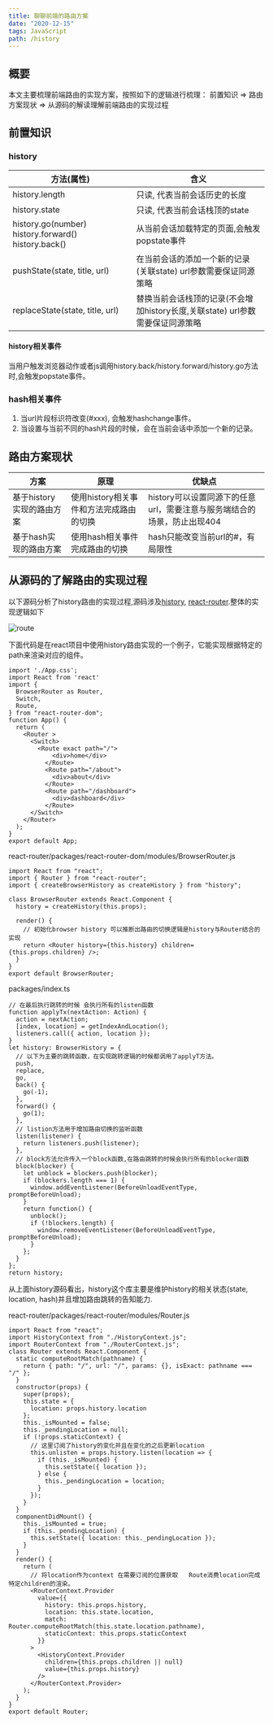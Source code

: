 ```yaml
---
title: 聊聊前端的路由方案
date: "2020-12-15" 
tags: JavaScript
path: /history
---
```


## 概要
本文主要梳理前端路由的实现方案，按照如下的逻辑进行梳理：
前置知识 => 路由方案现状 => 从源码的解读理解前端路由的实现过程

## 前置知识
### history
| 方法(属性) | 含义 |
| ------ | ------ | 
| history.length | 只读, 代表当前会话历史的长度  | 
| history.state | 只读, 代表当前会话栈顶的state |  
| history.go(number) history.forward() history.back()  | 从当前会话加载特定的页面,会触发popstate事件   | 
| pushState(state, title, url) |   在当前会话的添加一个新的记录(关联state) url参数需要保证同源策略    |
| replaceState(state, title, url) | 替换当前会话栈顶的记录(不会增加history长度,关联state) url参数需要保证同源策略    |

#### history相关事件
当用户触发浏览器动作或者js调用history.back/history.forward/history.go方法时,会触发popstate事件。

### hash相关事件
1. 当url片段标识符改变(#xxx), 会触发hashchange事件。
2. 当设置与当前不同的hash片段的时候，会在当前会话中添加一个新的记录。

## 路由方案现状
| 方案 | 原理 | 优缺点 | 
| ------ | ------ | ------ | 
| 基于history实现的路由方案 | 使用history相关事件和方法完成路由的切换  | history可以设置同源下的任意url，需要注意与服务端结合的场景，防止出现404 |
| 基于hash实现的路由方案 | 使用hash相关事件完成路由的切换 | hash只能改变当前url的#，有局限性 |


## 从源码的了解路由的实现过程
以下源码分析了history路由的实现过程,源码涉及[history](https://github.com/ReactTraining/history), [react-router](https://github.com/ReactTraining/react-router).整体的实现逻辑如下  

![route](./history/route.png) 

下面代码是在react项目中使用history路由实现的一个例子，它能实现根据特定的path来渲染对应的组件。

    import './App.css';
    import React from 'react'
    import {
      BrowserRouter as Router,
      Switch,
      Route,
    } from "react-router-dom";
    function App() {
      return (
        <Router >
          <Switch>
            <Route exact path="/">
                <div>home</div>
              </Route>
              <Route path="/about">
                <div>about</div>
              </Route>
              <Route path="/dashboard">
                <div>dashboard</div>
              </Route>
          </Switch>
        </Router>
      );
    }
    export default App;

react-router/packages/react-router-dom/modules/BrowserRouter.js

    import React from "react";
    import { Router } from "react-router";
    import { createBrowserHistory as createHistory } from "history";

    class BrowserRouter extends React.Component {
      history = createHistory(this.props);

      render() {
        // 初始化browser history 可以推断出路由的切换逻辑是history与Router结合的实现
        return <Router history={this.history} children={this.props.children} />;
      }
    }
    export default BrowserRouter;
    
packages/index.ts

    // 在最后执行跳转的时候 会执行所有的listen函数
    function applyTx(nextAction: Action) {
      action = nextAction;
      [index, location] = getIndexAndLocation();
      listeners.call({ action, location });
    }
    let history: BrowserHistory = {
      // 以下为主要的跳转函数，在实现跳转逻辑的时候都调用了applyT方法。
      push,
      replace,
      go,
      back() {
        go(-1);
      },
      forward() {
        go(1);
      },
      // listion方法用于增加路由切换的监听函数
      listen(listener) {
        return listeners.push(listener);
      },
      // block方法允许传入一个block函数,在路由跳转的时候会执行所有的blocker函数
      block(blocker) {
        let unblock = blockers.push(blocker);
        if (blockers.length === 1) {
          window.addEventListener(BeforeUnloadEventType, promptBeforeUnload);
        }
        return function() {
          unblock();
          if (!blockers.length) {
            window.removeEventListener(BeforeUnloadEventType, promptBeforeUnload);
          }
        };
      }
    };
    return history;

从上面history源码看出，history这个库主要是维护history的相关状态(state, location, hash)并且增加路由跳转的告知能力.

react-router/packages/react-router/modules/Router.js

    import React from "react";
    import HistoryContext from "./HistoryContext.js";
    import RouterContext from "./RouterContext.js";
    class Router extends React.Component {
      static computeRootMatch(pathname) {
        return { path: "/", url: "/", params: {}, isExact: pathname === "/" };
      }
      constructor(props) {
        super(props);
        this.state = {
          location: props.history.location
        };
        this._isMounted = false;
        this._pendingLocation = null;
        if (!props.staticContext) {
          // 这里订阅了history的变化并且在变化的之后更新location
          this.unlisten = props.history.listen(location => {
            if (this._isMounted) {
              this.setState({ location });
            } else {
              this._pendingLocation = location;
            }
          });
        }
      }
      componentDidMount() {
        this._isMounted = true;
        if (this._pendingLocation) {
          this.setState({ location: this._pendingLocation });
        }
      }
      render() {
        return (
          // 将location作为context 在需要订阅的位置获取   Route消费location完成特定children的渲染。
          <RouterContext.Provider
            value={{
              history: this.props.history,
              location: this.state.location,
              match: Router.computeRootMatch(this.state.location.pathname),
              staticContext: this.props.staticContext
            }}
          >
            <HistoryContext.Provider
              children={this.props.children || null}
              value={this.props.history}
            />
          </RouterContext.Provider>
        );
      }
    }
    export default Router;

 


